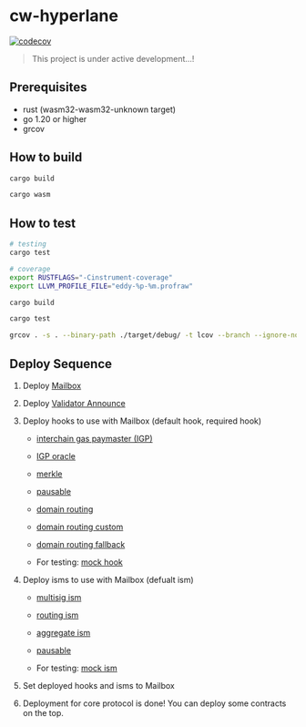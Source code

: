 # cw-hyperlane

[![codecov](https://codecov.io/gh/many-things/cw-hyperlane/branch/main/graph/badge.svg?token=SGYE7FBTAO)](https://codecov.io/gh/many-things/cw-hyperlane)

> This project is under active development...!

## Prerequisites

- rust (wasm32-wasm32-unknown target)
- go 1.20 or higher
- grcov

## How to build

```bash
cargo build

cargo wasm
```

## How to test

```bash
# testing
cargo test

# coverage
export RUSTFLAGS="-Cinstrument-coverage"
export LLVM_PROFILE_FILE="eddy-%p-%m.profraw"

cargo build

cargo test

grcov . -s . --binary-path ./target/debug/ -t lcov --branch --ignore-not-existing -o ./target/debug/coverage/
```

## Deploy Sequence

1. Deploy [Mailbox](./contracts/core/mailbox)

2. Deploy [Validator Announce](./contracts/core/va)

3. Deploy hooks to use with Mailbox (default hook, required hook)

   - [interchain gas paymaster (IGP)](./contracts/igps/core)

   - [IGP oracle](./contracts/igps/oracle)

   - [merkle](./contracts/hooks/merkle)

   - [pausable](./contracts/hooks/pausable)

   - [domain routing](./contracts/hooks/routing)

   - [domain routing custom](./contracts/hooks/routing-custom)

   - [domain routing fallback](./contracts/hooks/routing-fallback)

   - For testing: [mock hook](./contracts/mocks/mock-hook)

4. Deploy isms to use with Mailbox (defualt ism)

   - [multisig ism](./contracts/isms/multisig)

   - [routing ism](./contracts/isms/routing)

   - [aggregate ism](./contracts/isms/aggregate)

   - [pausable](./contracts/isms/pausable)

   - For testing: [mock ism](./contracts/mocks/mock-ism)

5. Set deployed hooks and isms to Mailbox

6. Deployment for core protocol is done! You can deploy some contracts on the top.
